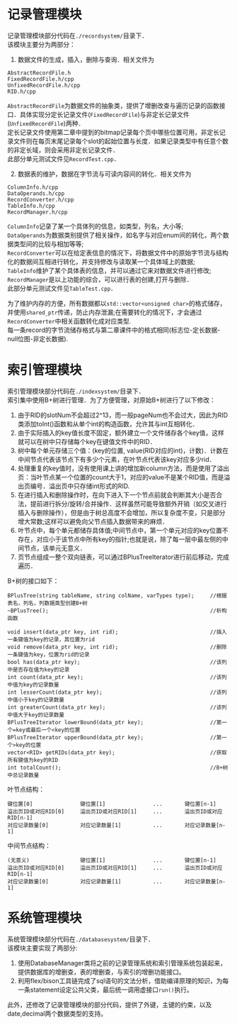 # 记录管理模块
记录管理模块部分代码在`./recordsystem/`目录下．    
该模块主要分为两部分：     
1. 数据文件的生成，插入，删除与查询．相关文件为    
```
AbstractRecordFile.h
FixedRecordFile.h/cpp
UnfixedRecordFile.h/cpp
RID.h/cpp
```
`AbstractRecordFile`为数据文件的抽象类，提供了增删改查与遍历记录的函数接口．具体实现分定长记录文件(`FixedRecordFile`)与非定长记录文件(`UnfixedRecordFile`)两种．    
定长记录文件使用第二章中提到的bitmap记录每个页中哪些位置可用，非定长记录文件则在每页末尾记录每个slot的起始位置与长度．如果记录类型中有任意个数的非定长域，则会采用非定长记录文件．    
此部分单元测试文件见`RecordTest.cpp`．    

2. 数据表的维护，数据在字节流与可读内容间的转化．相关文件为    
```
ColumnInfo.h/cpp
DataOperands.h/cpp
RecordConverter.h/cpp
TableInfo.h/cpp
RecordManager.h/cpp
```
`ColumnInfo`记录了某一个具体列的信息，如类型，列名，大小等;   
`DataOperands`为数据类别提供了相关操作，如名字与对应enum间的转化，两个数据类型间的比较与相加等等;   
`RecordConverter`可以在给定表信息的情况下，将数据文件中的原始字节流与结构化的数据间互相进行转化，并支持修改与读取某一个具体域上的数据;    
`TableInfo`维护了某个具体表的信息，并可以通过它来对数据文件进行修改;    
`RecordManager`是以上功能的综合，可以进行表的创建,打开与删除．    
此部分单元测试文件见`TableTest.cpp`．    

为了维护内存的方便，所有数据都以`std::vector<unsigned char>`的格式储存，并使用`shared_ptr`传递，防止内存泄漏;在需要转化的情况下，才会通过`RecordConverter`中相关函数转化成对应类型.    
每一条record的字节流储存格式与第二章课件中的格式相同(标志位-定长数据-null位图-非定长数据).   

# 索引管理模块
索引管理模块部分代码在`./indexsystem/`目录下．      
索引集中使用B+树进行管理．为了方便管理，对原始B+树进行了以下修改：     
1. 由于RID的slotNum不会超过2^13，而一般pageNum也不会过大，因此为RID类添加toInt()函数和从单个int的构造函数，允许其与int互相转化．    
2. 由于实际插入的key值长度不固定，额外建立一个文件储存各个key值，这样就可以在树中只存储每个key在键值文件中的RID．    
3. 树中每个单元存储三个值：(key的位置, value(RID对应的int)，计数)．计数在中间节点代表该节点下有多少个元素，在叶节点代表该key对应多少rid．     
4. 处理重复的key值时，没有使用课上讲的增加新column方法，而是使用了溢出页：当叶节点某一个位置的count大于1，对应的value不是某个RID值，而是溢出页编号．溢出页中只存储int形式的RID.    
5. 在进行插入和删除操作时，在向下进入下一个节点前就会判断其大小是否合法，提前进行拆分/旋转/合并操作．这样虽然可能导致额外开销（如交叉进行插入与删除操作），但是由于树总高度不会增加，所以复杂度不变，只是部分增大常数;这样可以避免向父节点插入数据带来的麻烦．    
6. 叶节点中，每个单元都储存具体值;中间节点中，第一个单元对应的key位置不存在，对应小于该节点中所有key的指针;也就是说，除了每一层中最左侧的中间节点，该单元无意义．    
7. 页节点组成一整个双向链表，可以通过BPlusTreeIterator进行前后移动，完成遍历．    

B+树的接口如下：
```
BPlusTree(string tableName, string colName, varTypes type);     //根据表名，列名，列数据类型创建B+树
~BPlusTree();                                                   //析构函数

void insert(data_ptr key, int rid);                             //插入一条键值为key的记录，其位置为rid
void remove(data_ptr key, int rid);                             //删除一条键值为key，位置为rid的记录
bool has(data_ptr key);                                         //该列中是否存在值为key的记录
int count(data_ptr key);                                        //该列中值为key的记录数量
int lesserCount(data_ptr key);                                  //该列中值小于key的记录数量
int greaterCount(data_ptr key);                                 //该列中值大于key的记录数量
BPlusTreeIterator lowerBound(data_ptr key);                     //第一个=key或最后一个<key的位置
BPlusTreeIterator upperBound(data_ptr key);                     //第一个>key的位置
vector<RID> getRIDs(data_ptr key);                              //获取所有键值为key的RID
int totalCount();                                               //B+树中总记录数量
```

叶节点结构：
```
键位置[0]               键位置[1]               ...       键位置[n-1]
溢出页ID或对应RID[0]     溢出页ID或对应RID[1]     ...       溢出页ID或对应RID[n-1]
对应记录数量[0]          对应记录数量[1]          ...       对应记录数量[n-1]
```
中间节点结构：
```
(无意义)                键位置[1]               ...       键位置[n-1]
溢出页ID或对应RID[0]     溢出页ID或对应RID[1]     ...       溢出页ID或对应RID[n-1]
对应记录数量[0]          对应记录数量[1]          ...       对应记录数量[n-1]
```

# 系统管理模块
系统管理模块部分代码在`./databasesystem/`目录下．     
该模块主要实现了两部分:    
1. 使用DatabaseManager类将之前的记录管理系统和索引管理系统包装起来，提供数据库的增删查，表的增删查，与索引的增删功能接口。     
2. 利用flex/bison工具链完成了sql语句的文法分析，借助编译原理的知识，为每一条statement设定公共父类，最后统一调用虚接口`run()`执行。    

此外，还修改了记录管理模块的部分代码，提供了外键，主键的约束，以及date,decimal两个数据类型的支持。